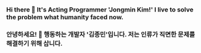 ### Hi there 👋 It's Acting Programmer 'Jongmin Kim!' I live to solve the problem what humanity faced now.
### 안녕하세요! 👋 행동하는 개발자 '김종민'입니다. 저는 인류가 직면한 문제를 해결하기 위해 삽니다.
